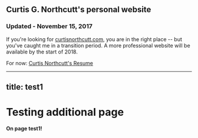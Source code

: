 ## Curtis G. Northcutt's personal website
### Updated - November 15, 2017

If you're looking for [curtisnorthcutt.com](curtisnorthcutt.com), you are in the right place -- but you've caught me in a transition period. A more professional website will be available by the start of 2018.

For now: [Curtis Northcutt's Resume](cv.pdf)

---
title: test1
---

Testing additional page
=====

**On page test1!**
